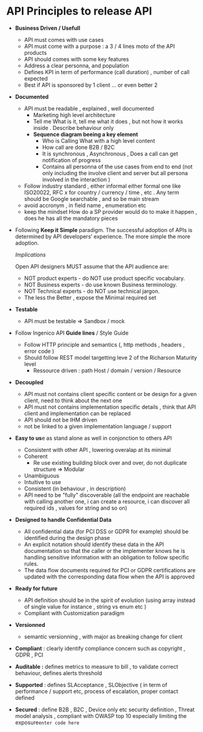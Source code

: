 # API Principles to release API

  

-   **Business Driven / Usefull**
    -   API must comes with use cases
    -   API must come with a purpose : a 3 / 4 lines moto of the API products
    -   API should comes with some key features
    -   Address a clear personna, and population
    -   Defines KPI in term of performance (call duration) , number of call expected
    -   Best if API is sponsored by 1 client ... or even better 2

-   **Documented**
    -   API must be readable , explained , well documented
        -   Marketing high level architecture
        -   Tell me What is it, tell me what it does , but not how it works inside . Describe behaviour only
        -   **Sequence diagram beeing a key element**
            -   Who is Calling What with a high level content
            -   How call are done B2B / B2C
            -   It is synchronous , Asynchronous , Does a call can get notification of progress
            -   Contains all personna of the use cases from end to end (not only including the involve client and server but all persona involved in the interaction )
    -   Follow industry standard , either informal either formal one like ISO20022, RFC x for country / currency / time , etc . Any term should be Google searchable , and so be main stream
    -   avoid accronym , in field name , enumeration etc
    -   keep the mindset How do a SP provider would do to make it happen , does he has all the mandatory pieces

  

-   Following  **Keep it Simple**  paradigm. The successful adoption of APIs is determined by API developers’ experience. The more simple the more adoption.
    
    _Implications_
    
    Open API designers MUST assume that the API audience are:
    
    -   NOT product experts - do NOT use product specific vocabulary.
    -   NOT Business experts - do use known Business terminology.
    -   NOT Technical experts - do NOT use technical jargon.
    -   The less the Better , expose the Minimal required set

-   **Testable**
    -   API must be testable => Sandbox / mock

  

-   Follow Ingenico API  **Guide lines**  / Style Guide
    -   Follow HTTP principle and semantics (, http methods , headers , error code )
    -   Should follow REST model targetting leve 2 of the Richarson Maturity level
        -   Ressource driven : path Host / domain / version / Resource

  

-   **Decoupled**  
    -   API must not contains client specific content or be design for a given client, need to think about the next one
    -   API must not contains implementation specific details , think that API client and implementation can be replaced
    -   API should not be IHM driven
    -   not be linked to a given implementation language / support

  

-   **Easy to us**e as stand alone as well in conjonction to others API
    -   Consistent with other API , lowering overalap at its minimal
    -   Coherent
        -   Re use existing building block over and over, do not duplicate structure => Modular
    -   Unambiguous
    -   Intuitive to use
    -   Consistent (in behaviour , in description)
    -   API need to be "fully" discoverable (all the endpoint are reachable with calling another one, i can create a resource, i can discover all required ids , values for string and so on)

  

-   **Designed to handle Confidential Data**
    -   All confidential data (for PCI DSS or GDPR for example) should be identified during the design phase
    -   An explicit notation should identify these data in the API documentation so that the caller or the implementer knows he is handling sensitive information with an obligation to follow specific rules.
    -   The data flow documents required for PCI or GDPR certifications are updated with the corresponding data flow when the API is approved

  

-   **Ready for future**
    -   API definition should be in the spirit of evolution (using array instead of single value for instance , string vs enum etc )
    -   Compliant with Customization paradigm

  

-   **Versionned**
    -   semantic versionning , with major as breaking change for client

-   **Compliant** : clearly identify compliance concern such as copyright , GDPR , PCI

  

-   **Auditable :** defines metrics to measure to bill , to validate correct behaviour, defines alerts threshold

  

-   **Supported**  : defines SLAcceptance , SLObjective ( in term of performance / support etc, process of escalation, proper contact defined

  

-   **Secured** : define B2B , B2C , Device only etc security definition , Threat model analysis , compliant with OWASP top 10 especially limiting the exposure`enter code here`
